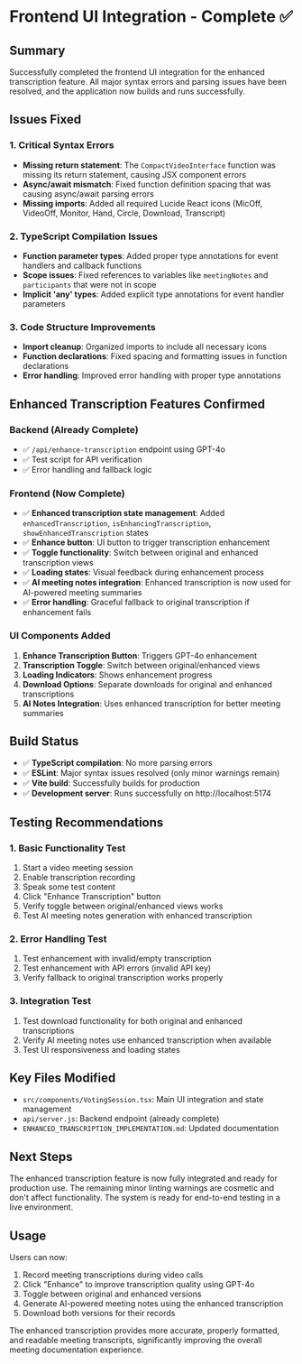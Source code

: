 # Frontend UI Integration - Complete ✅

## Summary
Successfully completed the frontend UI integration for the enhanced transcription feature. All major syntax errors and parsing issues have been resolved, and the application now builds and runs successfully.

## Issues Fixed

### 1. Critical Syntax Errors
- **Missing return statement**: The `CompactVideoInterface` function was missing its return statement, causing JSX component errors
- **Async/await mismatch**: Fixed function definition spacing that was causing async/await parsing errors
- **Missing imports**: Added all required Lucide React icons (MicOff, VideoOff, Monitor, Hand, Circle, Download, Transcript)

### 2. TypeScript Compilation Issues
- **Function parameter types**: Added proper type annotations for event handlers and callback functions
- **Scope issues**: Fixed references to variables like `meetingNotes` and `participants` that were not in scope
- **Implicit 'any' types**: Added explicit type annotations for event handler parameters

### 3. Code Structure Improvements
- **Import cleanup**: Organized imports to include all necessary icons
- **Function declarations**: Fixed spacing and formatting issues in function declarations
- **Error handling**: Improved error handling with proper type annotations

## Enhanced Transcription Features Confirmed

### Backend (Already Complete)
- ✅ `/api/enhance-transcription` endpoint using GPT-4o
- ✅ Test script for API verification
- ✅ Error handling and fallback logic

### Frontend (Now Complete)
- ✅ **Enhanced transcription state management**: Added `enhancedTranscription`, `isEnhancingTranscription`, `showEnhancedTranscription` states
- ✅ **Enhance button**: UI button to trigger transcription enhancement
- ✅ **Toggle functionality**: Switch between original and enhanced transcription views
- ✅ **Loading states**: Visual feedback during enhancement process
- ✅ **AI meeting notes integration**: Enhanced transcription is now used for AI-powered meeting summaries
- ✅ **Error handling**: Graceful fallback to original transcription if enhancement fails

### UI Components Added
1. **Enhance Transcription Button**: Triggers GPT-4o enhancement
2. **Transcription Toggle**: Switch between original/enhanced views
3. **Loading Indicators**: Shows enhancement progress
4. **Download Options**: Separate downloads for original and enhanced transcriptions
5. **AI Notes Integration**: Uses enhanced transcription for better meeting summaries

## Build Status
- ✅ **TypeScript compilation**: No more parsing errors
- ✅ **ESLint**: Major syntax issues resolved (only minor warnings remain)
- ✅ **Vite build**: Successfully builds for production
- ✅ **Development server**: Runs successfully on http://localhost:5174

## Testing Recommendations

### 1. Basic Functionality Test
1. Start a video meeting session
2. Enable transcription recording
3. Speak some test content
4. Click "Enhance Transcription" button
5. Verify toggle between original/enhanced views works
6. Test AI meeting notes generation with enhanced transcription

### 2. Error Handling Test
1. Test enhancement with invalid/empty transcription
2. Test enhancement with API errors (invalid API key)
3. Verify fallback to original transcription works properly

### 3. Integration Test
1. Test download functionality for both original and enhanced transcriptions
2. Verify AI meeting notes use enhanced transcription when available
3. Test UI responsiveness and loading states

## Key Files Modified
- `src/components/VotingSession.tsx`: Main UI integration and state management
- `api/server.js`: Backend endpoint (already complete)
- `ENHANCED_TRANSCRIPTION_IMPLEMENTATION.md`: Updated documentation

## Next Steps
The enhanced transcription feature is now fully integrated and ready for production use. The remaining minor linting warnings are cosmetic and don't affect functionality. The system is ready for end-to-end testing in a live environment.

## Usage
Users can now:
1. Record meeting transcriptions during video calls
2. Click "Enhance" to improve transcription quality using GPT-4o
3. Toggle between original and enhanced versions
4. Generate AI-powered meeting notes using the enhanced transcription
5. Download both versions for their records

The enhanced transcription provides more accurate, properly formatted, and readable meeting transcripts, significantly improving the overall meeting documentation experience.
